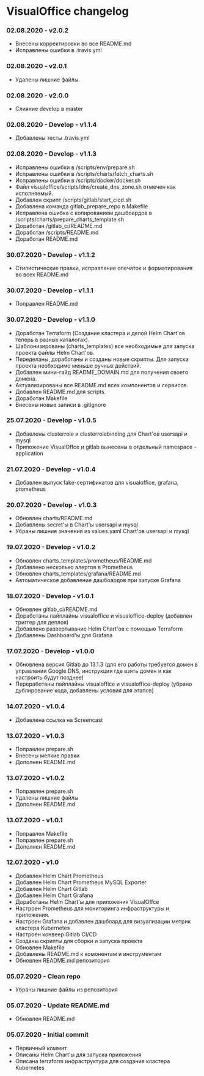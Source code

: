 # VisualOffice changelog

### 02.08.2020 - v2.0.2
* Внесены корректировки во все README.md
* Исправлены ошибки в .travis.yml

### 02.08.2020 - v2.0.1
* Удалены лишние файлы.

### 02.08.2020 - v2.0.0
* Слияние develop в master

### 02.08.2020 - Develop - v1.1.4
* Добавлены тесты .travis.yml

### 02.08.2020 - Develop - v1.1.3
* Исправлены ошибки в /scripts/env/prepare.sh
* Исправлены ошибки в /scripts/charts/fetch_charts.sh
* Исправлены ошибки в /scripts/docker/docker.sh
* Файл visualoffice/scripts/dns/create_dns_zone.sh отмечен как исполняемый.
* Добавлен скрипт /scripts/gitlab/start_cicd.sh
* Добавлена команда gitlab_prepare_repo в Makefile
* Исправлена ошибка с копированием дашбоардов в /scripts/charts/prepare_charts_template.sh
* Доработан /gitlab_ci/README.md
* Доработан /scripts/README.md
* Доработан README.md

### 30.07.2020 - Develop - v1.1.2
* Стилистические правки, исправление опечаток и форматирования во всех README.md

### 30.07.2020 - Develop - v1.1.1
* Поправлен README.md

### 30.07.2020 - Develop - v1.1.0
* Доработан Terraform (Создание кластера и делой Helm Chart'ов теперь в разных каталогах).
* Шаблонизированы (charts_templates) все необходимые для запуска проекта файлы Helm Chart'ов.  
* Переделаны, доработаны и созданы новые скрипты. Для запуска проекта необходимо меньше ручных действий.
* Добавлен мини-гайд README_DOMAIN.md для получения своего домена.
* Актуализированы все README.md всех компонентов и сервисов.
* Добавлен README.md для scripts.
* Доработан Makefile
* Внесены новые записи в .gitignore

### 25.07.2020 - Develop - v1.0.5
* Добавлены clusterrole и clusterrolebinding для Chart'ов usersapi и mysql
* Приложение VisualOffce и gitlab вынесены в отдельный namespace - application

### 21.07.2020 - Develop - v1.0.4
* Добавлен выпуск fake-сертификатов для visualoffice, grafana, prometheus

### 20.07.2020 - Develop - v1.0.3
* Обновлен charts/README.md
* Добавлены secret'ы в Chart'ы usersapi и mysql
* Убраны лишние значения из values.yaml Chart'ов usersapi и mysql

### 19.07.2020 - Develop - v1.0.2
* Обновлен charts_templates/prometheus/README.md
* Добавлено несколько алертов в Prometheus
* Обновлен charts_templates/grafana/README.md
* Автоматическое добавление дашбоардов при запуске Grafana

### 18.07.2020 - Develop - v1.0.1
* Обновлен gitlab_ci/README.md
* Доработаны пайплайны visualoffice и visualoffice-deploy (добавлен триггер для деплоя)
* Добавлено развертывание Helm Chart'ов с помощью Terraform
* Добавлены Dashboard'ы для Grafana

### 17.07.2020 - Develop - v1.0.0
* Обновлена версия Gitlab до 13.1.3 (для его работы требуется домен в управлении Google DNS, инструкции где взять домен и как настроить будут позднее)
* Переработаны пайплайны visualoffice и visualoffice-deploy (убрано дублирование кода, добавлены условия для этапов)

### 14.07.2020 - v1.0.4
* Добавлена ссылка на Screencast

### 13.07.2020 - v1.0.3
* Поправлен prepare.sh
* Внесены мелкие правки
* Дополнен README.md

### 13.07.2020 - v1.0.2
* Поправлен prepare.sh
* Удалены лишние файлы
* Дополнен README.md

### 13.07.2020 - v1.0.1
* Поправлен Makefile
* Поправлен prepare.sh
* Дополнен README.md

### 12.07.2020 - v1.0
* Добавлен Helm Chart Prometheus
* Добавлен Helm Chart Prometheus MySQL Exporter
* Добавлен Helm Chart Gitlab
* Добавлен Helm Chart Grafana
* Доработаны Helm Chart'ы для приложения VisualOffce
* Настроен Prometheus для мониторинга инфраструктуры и приложения.
* Настроен Grafana и добавлен дашбоард для визуализации метрик кластера Kubernetes
* Настроен конвеер Gitlab CI/CD
* Созданы скрипты для сборки и запуска проекта
* Обновлен Makefile
* Добавлены README.md к комонентам и инструментам
* Обновлен README.md репозитория

### 05.07.2020 - Clean repo
* Убраны лишние файлы из репозитория
### 05.07.2020 - Update README.md
* Обновлен README.md
### 05.07.2020 - Initial commit
* Первичный коммит
* Описаны Helm Chart'ы для запуска приложения
* Описана terraform инфраструктура для создания кластера Kubernetes

